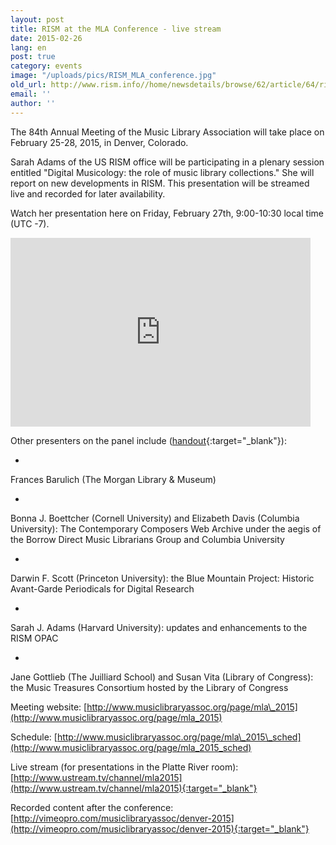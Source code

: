 ```yaml
---
layout: post
title: RISM at the MLA Conference - live stream
date: 2015-02-26
lang: en
post: true
category: events
image: "/uploads/pics/RISM_MLA_conference.jpg"
old_url: http://www.rism.info//home/newsdetails/browse/62/article/64/rism-at-the-mla-conference-live-stream.html
email: ''
author: ''
---
```



The 84th Annual Meeting of the Music Library Association will take place on February 25-28, 2015, in Denver, Colorado.

Sarah Adams of the US RISM office will be participating in a plenary session entitled "Digital Musicology: the role of music library collections." She will report on new developments in RISM. This presentation will be streamed live and recorded for later availability.

Watch her presentation here on Friday, February 27th, 9:00-10:30 local time (UTC -7).

<iframe width="480" height="302" src="http://www.ustream.tv/embed/19823085?v=3&amp;wmode=direct" scrolling="no" frameborder="0" style="border: 0px none transparent;"> </iframe>

Other presenters on the panel include ([handout](http://c.ymcdn.com/sites/www.musiclibraryassoc.org/resource/resmgr/MLA_2015/MLA_2015_digital_humanities_.pdf){:target="_blank"}):

-

Frances Barulich (The Morgan Library & Museum)


-

Bonna J. Boettcher (Cornell University) and Elizabeth Davis (Columbia University): The Contemporary Composers Web Archive under the aegis of the Borrow Direct Music Librarians Group and Columbia University


-

Darwin F. Scott (Princeton University): the Blue Mountain Project: Historic Avant-Garde Periodicals for Digital Research


-

Sarah J. Adams (Harvard University): updates and enhancements to the RISM OPAC


-

Jane Gottlieb (The Juilliard School) and Susan Vita (Library of Congress): the Music Treasures Consortium hosted by the Library of Congress



Meeting website: [http://www.musiclibraryassoc.org/page/mla\_2015](http://www.musiclibraryassoc.org/page/mla_2015)

Schedule: [http://www.musiclibraryassoc.org/page/mla\_2015\_sched](http://www.musiclibraryassoc.org/page/mla_2015_sched)

Live stream (for presentations in the Platte River room): [http://www.ustream.tv/channel/mla2015](http://www.ustream.tv/channel/mla2015){:target="_blank"}

Recorded content after the conference: [http://vimeopro.com/musiclibraryassoc/denver-2015](http://vimeopro.com/musiclibraryassoc/denver-2015){:target="_blank"}



<script type="text/javascript">var switchTo5x=true;</script><script type="text/javascript" src="http://w.sharethis.com/button/buttons.js"></script><script type="text/javascript">stLight.options({publisher: "9b601438-1ce1-49d8-bfd7-9cff5df54c17", doNotHash: false, doNotCopy: false, hashAddressBar: false});</script>